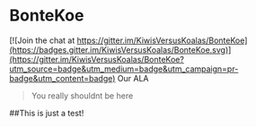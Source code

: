 # BonteKoe

[![Join the chat at https://gitter.im/KiwisVersusKoalas/BonteKoe](https://badges.gitter.im/KiwisVersusKoalas/BonteKoe.svg)](https://gitter.im/KiwisVersusKoalas/BonteKoe?utm_source=badge&utm_medium=badge&utm_campaign=pr-badge&utm_content=badge)
Our ALA

>You really shouldnt be here

##This is just a test!
